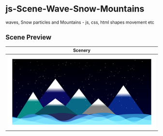 # js-Scene-Wave-Snow-Mountains
waves, Snow particles and Mountains - js, css, html shapes movement etc


## Scene Preview
Scenery      |
:-------------------------:|
![Template preview](https://github.com/CTzatzakis/js-Scene-Wave-Snow-Mountains/raw/main/resources/img/preView.png)  |

